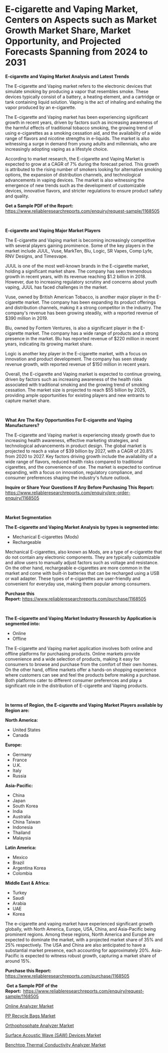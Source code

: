 <p><h1>E-cigarette and Vaping Market, Centers on Aspects such as Market Growth Market Share, Market Opportunity, and Projected Forecasts Spanning from 2024 to 2031</h1></p><p><strong>E-cigarette and Vaping Market Analysis and Latest Trends</strong></p>
<p><p>The E-cigarette and Vaping market refers to the electronic devices that simulate smoking by producing a vapor that resembles smoke. These devices typically consist of a battery, a heating element, and a cartridge or tank containing liquid solution. Vaping is the act of inhaling and exhaling the vapor produced by an e-cigarette.</p><p>The E-cigarette and Vaping market has been experiencing significant growth in recent years, driven by factors such as increasing awareness of the harmful effects of traditional tobacco smoking, the growing trend of using e-cigarettes as a smoking cessation aid, and the availability of a wide range of flavors and nicotine strengths in e-liquids. The market is also witnessing a surge in demand from young adults and millennials, who are increasingly adopting vaping as a lifestyle choice.</p><p>According to market research, the E-cigarette and Vaping Market is expected to grow at a CAGR of 7% during the forecast period. This growth is attributed to the rising number of smokers looking for alternative smoking options, the expansion of distribution channels, and technological advancements in vaping devices. The market is also witnessing the emergence of new trends such as the development of customizable devices, innovative flavors, and stricter regulations to ensure product safety and quality.</p></p>
<p><strong>Get a Sample PDF of the Report:&nbsp;</strong> <a href="https://www.reliableresearchreports.com/enquiry/request-sample/1168505">https://www.reliableresearchreports.com/enquiry/request-sample/1168505</a></p>
<p>&nbsp;</p>
<p><strong>E-cigarette and Vaping Major Market Players</strong></p>
<p><p>The E-cigarette and Vaping market is becoming increasingly competitive with several players gaining prominence. Some of the key players in the market include JUUL, Vuse, MarkTen, Blu, Logic, SR Vapes, Comp Lyfe, RNV Designs, and Timesvape.</p><p>JUUL is one of the most well-known brands in the E-cigarette market, holding a significant market share. The company has seen tremendous growth in recent years, with its revenue reaching $1.2 billion in 2018. However, due to increasing regulatory scrutiny and concerns about youth vaping, JUUL has faced challenges in the market.</p><p>Vuse, owned by British American Tobacco, is another major player in the E-cigarette market. The company has been expanding its product offerings and distribution channels, making it a strong competitor in the industry. The company's revenue has been growing steadily, with a reported revenue of $390 million in 2019.</p><p>Blu, owned by Fontem Ventures, is also a significant player in the E-cigarette market. The company has a wide range of products and a strong presence in the market. Blu has reported revenue of $220 million in recent years, indicating its growing market share.</p><p>Logic is another key player in the E-cigarette market, with a focus on innovation and product development. The company has seen steady revenue growth, with reported revenue of $150 million in recent years.</p><p>Overall, the E-cigarette and Vaping market is expected to continue growing, driven by factors such as increasing awareness of the health risks associated with traditional smoking and the growing trend of smoking cessation. The market size is projected to reach $55 billion by 2025, providing ample opportunities for existing players and new entrants to capture market share.</p></p>
<p>&nbsp;</p>
<p><strong>What Are The Key Opportunities For E-cigarette and Vaping Manufacturers?</strong></p>
<p><p>The E-cigarette and Vaping market is experiencing steady growth due to increasing health awareness, effective marketing strategies, and technological advancements in product design. The global market is projected to reach a value of $39 billion by 2027, with a CAGR of 20.8% from 2020 to 2027. Key factors driving growth include the availability of a wide range of flavors, reduced health risks compared to traditional cigarettes, and the convenience of use. The market is expected to continue expanding, with a focus on innovation, regulatory compliance, and consumer preferences shaping the industry's future outlook.</p></p>
<p><strong>Inquire or Share Your Questions If Any Before Purchasing This Report:</strong> <a href="https://www.reliableresearchreports.com/enquiry/pre-order-enquiry/1168505">https://www.reliableresearchreports.com/enquiry/pre-order-enquiry/1168505</a></p>
<p>&nbsp;</p>
<p><strong>Market Segmentation</strong></p>
<p><strong>The E-cigarette and Vaping Market Analysis by types is segmented into:</strong></p>
<p><ul><li>Mechanical E-cigarettes (Mods)</li><li>Rechargeable</li></ul></p>
<p><p>Mechanical E-cigarettes, also known as Mods, are a type of e-cigarette that do not contain any electronic components. They are typically customizable and allow users to manually adjust factors such as voltage and resistance. On the other hand, rechargeable e-cigarettes are more common in the market and come with built-in batteries that can be recharged using a USB or wall adapter. These types of e-cigarettes are user-friendly and convenient for everyday use, making them popular among consumers.</p></p>
<p><strong>Purchase this Report:&nbsp;</strong><a href="https://www.reliableresearchreports.com/purchase/1168505">https://www.reliableresearchreports.com/purchase/1168505</a></p>
<p>&nbsp;</p>
<p><strong>The E-cigarette and Vaping Market Industry Research by Application is segmented into:</strong></p>
<p><ul><li>Online</li><li>Offline</li></ul></p>
<p><p>The E-cigarette and Vaping market application involves both online and offline platforms for purchasing products. Online markets provide convenience and a wide selection of products, making it easy for consumers to browse and purchase from the comfort of their own homes. On the other hand, offline markets offer a hands-on shopping experience where customers can see and feel the products before making a purchase. Both platforms cater to different consumer preferences and play a significant role in the distribution of E-cigarette and Vaping products.</p></p>
<p>&nbsp;</p>
<p><strong>In terms of Region, the E-cigarette and Vaping Market Players available by Region are:</strong></p>
<p>
    <p> <strong> North America: </strong>
        <ul>
            <li>United States</li>
            <li>Canada</li>
        </ul>
        </p> 
    <p> <strong> Europe: </strong>
        <ul>
            <li>Germany</li>
            <li>France</li>
            <li>U.K.</li>
            <li>Italy</li>
            <li>Russia</li>
        </ul>
        </p> 
    <p> <strong> Asia-Pacific: </strong>
        <ul>
            <li>China</li>
            <li>Japan</li>
            <li>South Korea</li>
            <li>India</li>
            <li>Australia</li>
            <li>China Taiwan</li>
            <li>Indonesia</li>
            <li>Thailand</li>
            <li>Malaysia</li>
        </ul>
        </p> 
    <p> <strong> Latin America: </strong>
        <ul>
            <li>Mexico</li>
            <li>Brazil</li>
            <li>Argentina Korea</li>
            <li>Colombia</li>
        </ul>
        </p> 
    <p> <strong> Middle East & Africa: </strong>
        <ul>
            <li>Turkey</li>
            <li>Saudi</li>
            <li>Arabia</li>
            <li>UAE</li>
            <li>Korea</li>
        </ul>
    </p>
    </p>
<p><p>The e-cigarette and vaping market have experienced significant growth globally, with North America, Europe, USA, China, and Asia-Pacific being prominent regions. Among these regions, North America and Europe are expected to dominate the market, with a projected market share of 35% and 25% respectively. The USA and China are also anticipated to have a substantial market presence, each accounting for approximately 20%. Asia-Pacific is expected to witness robust growth, capturing a market share of around 15%.</p></p>
<p><strong>Purchase this Report: </strong><a href="https://www.reliableresearchreports.com/purchase/1168505">https://www.reliableresearchreports.com/purchase/1168505</a></p>
<p>&nbsp;<strong>Get a Sample PDF of the Report:&nbsp;&nbsp;</strong><a href="https://www.reliableresearchreports.com/enquiry/request-sample/1168505">https://www.reliableresearchreports.com/enquiry/request-sample/1168505</a></p>
<p><strong></strong></p>
<p><p><a href="https://picayune-night-cbd.notion.site/Online-Analyzer-Market-Research-Report-Provides-Critical-Insights-that-can-help-Shape-Business-Devel-9d6b95ef5a994b96beba425d29785758">Online Analyzer Market</a></p><p><a href="https://view.publitas.com/reportprime-1/pp-recycle-bags-market-centers-on-aspects-such-as-market-growth-market-share-market-opportunity-and-projected-forecasts-spanning-from-2024-to-2031/">PP Recycle Bags Market</a></p><p><a href="https://artistic-helicopter-ca9.notion.site/Orthophosphate-Analyzer-Market-Size-Growth-and-Forecast-from-2024-2031-b216851236aa4c789de2880e86479452">Orthophosphate Analyzer Market</a></p><p><a href="https://view.publitas.com/reportprime-1/surface-acoustic-wave-saw-devices-market-dynamics-2024-2031-also-about-its-market-trends-projections-and-opportunities/">Surface Acoustic Wave (SAW) Devices Market</a></p><p><a href="https://valiant-lunge-8fe.notion.site/Benchtop-Thermal-Conductivity-Analyzer-Market-Provides-Detailed-Segmentation-of-this-Market-based-on-c0873e43c71745c6ae022622eff9d801">Benchtop Thermal Conductivity Analyzer Market</a></p></p>